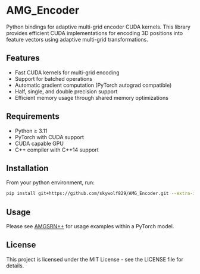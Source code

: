 # AMG_Encoder

Python bindings for adaptive multi-grid encoder CUDA kernels. This library provides efficient CUDA implementations for encoding 3D positions into feature vectors using adaptive multi-grid transformations.

## Features

- Fast CUDA kernels for multi-grid encoding
- Support for batched operations
- Automatic gradient computation (PyTorch autograd compatible)
- Half, single, and double precision support
- Efficient memory usage through shared memory optimizations

## Requirements

- Python ≥ 3.11
- PyTorch with CUDA support
- CUDA capable GPU
- C++ compiler with C++14 support

## Installation
From your python environment, run:
```bash
pip install git+https://github.com/skywolf829/AMG_Encoder.git --extra-index-url https://download.pytorch.org/whl/cu124
```
## Usage
Please see [AMGSRN++](https://github.com/skywolf829/AMGSRN) for usage examples within a PyTorch model.

## License

This project is licensed under the MIT License - see the LICENSE file for details.
